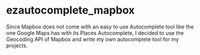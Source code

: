 # ezautocomplete_mapbox
Since Mapbox does not come with an easy to use Autocomplete tool like the one Google Maps has with its Places Autocomplete, I decided to use the Geocoding API of Mapbox and write my own autocomplete tool for my projects.
